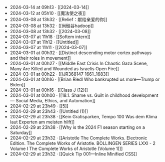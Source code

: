- 2024-03-14 at 09h13 · [[2024-03-14]]
- 2024-03-12 at 05h10 · [[魔法使之夜]]
- 2024-03-08 at 13h32 · [[Relief：献给亲爱的你]]
- 2024-03-08 at 13h32 · [[尚硅谷hadoop]]
- 2024-03-08 at 13h32 · [[2024-03-08]]
- 2024-03-07 at 11h18 · [[Softem intern]]
- 2024-03-07 at 11h12 · [[Untitled]]
- 2024-03-07 at 11h11 · [[2024-03-07]]
- 2024-03-01 at 00h32 · [[Distinct descending motor cortex pathways and their roles in movement]]
- 2024-03-01 at 00h27 · [[Middle East Crisis In Chaotic Gaza Scene, Many Are Killed and Wounded as Israelis Open Fire]]
- 2024-03-01 at 00h22 · [[IJR368147 1661..1683]]
- 2024-03-01 at 00h16 · [[Brian Riedl Who bankrupted us more—Trump or Biden]]
- 2024-03-01 at 00h16 · [[Class J (12)]]
- 2024-03-01 at 00h00 · [[18.1. Shame vs. Guilt in childhood development — Social Media, Ethics, and Automation]]
- 2024-02-29 at 23h49 · [[5]]
- 2024-02-29 at 23h43 · [[Untitled (1)]]
- 2024-02-29 at 23h38 · [[Kein Gratisparken, Tempo 100 Was dem Klima laut Experten am meisten hilft]]
- 2024-02-29 at 23h38 · [[Why is the 2024 F1 season starting on a Saturday]]
- 2024-02-29 at 23h32 · [[Aristotle The Complete Works. Electronic Edition.  The Complete Works of Aristotle. BOLLINGEN SERIES LXXI - 2 Volume I  The Complete Works of Aristotle (Volume 1)]]
- 2024-02-29 at 23h32 · [[Quick Tip 001—Inline Minified CSS]]
